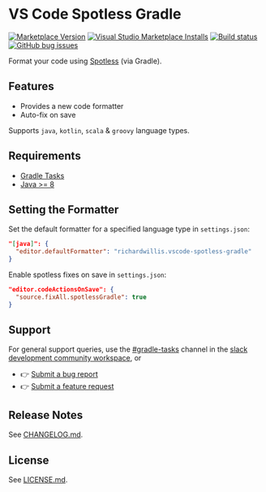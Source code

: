 # VS Code Spotless Gradle

[![Marketplace Version](https://vsmarketplacebadge.apphb.com/version-short/richardwillis.vscode-spotless-gradle.svg)](https://marketplace.visualstudio.com/items?itemName=richardwillis.vscode-spotless-gradle)
[![Visual Studio Marketplace Installs](https://img.shields.io/visual-studio-marketplace/i/richardwillis.vscode-spotless-gradle)](https://marketplace.visualstudio.com/items?itemName=richardwillis.vscode-spotless-gradle)
[![Build status](https://img.shields.io/github/workflow/status/badsyntax/vscode-spotless-gradle/Build%20&%20Publish)](https://github.com/badsyntax/vscode-spotless-gradle/actions?query=workflow%3A"Build+%26+Publish")
[![GitHub bug issues](https://img.shields.io/github/issues/badsyntax/vscode-spotless-gradle/bug?label=bug%20reports)](https://github.com/badsyntax/vscode-spotless-gradle/issues?q=is%3Aissue+is%3Aopen+label%3Abug)

Format your code using [Spotless](https://github.com/diffplug/spotless) (via Gradle).

## Features

- Provides a new code formatter
- Auto-fix on save

Supports `java`, `kotlin`, `scala` & `groovy` language types.

## Requirements

- [Gradle Tasks](https://marketplace.visualstudio.com/items?itemName=richardwillis.vscode-gradle)
- [Java >= 8](https://adoptopenjdk.net/)

## Setting the Formatter

Set the default formatter for a specified language type in `settings.json`:

```json
"[java]": {
  "editor.defaultFormatter": "richardwillis.vscode-spotless-gradle"
}
```

Enable spotless fixes on save in `settings.json`:

```json
"editor.codeActionsOnSave": {
  "source.fixAll.spotlessGradle": true
}
```

## Support

For general support queries, use the [#gradle-tasks](https://vscode-dev-community.slack.com/archives/C011NUFTHLM) channel in the [slack development community workspace](https://aka.ms/vscode-dev-community), or

- 👉 [Submit a bug report](https://github.com/badsyntax/vscode-spotless-gradle/issues/new?assignees=badsyntax&labels=bug&template=bug_report.md&title=)
- 👉 [Submit a feature request](https://github.com/badsyntax/vscode-spotless-gradle/issues/new?assignees=badsyntax&labels=enhancement&template=feature_request.md&title=)

## Release Notes

See [CHANGELOG.md](./CHANGELOG.md).

## License

See [LICENSE.md](./LICENSE.md).
